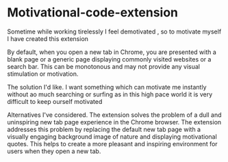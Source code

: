 # Motivational-code-extension


Sometime while working tirelessly I feel demotivated , so to motivate myself I have created this extension

By default, when you open a new tab in Chrome, you are presented with a blank page or a generic page displaying commonly visited websites or a search bar. This can be monotonous and may not provide any visual stimulation or motivation.

The solution I'd like.
I want something which can motivate me instantly without ao much searching or surfing as in this high pace world it is very difficult to keep ourself motivated

Alternatives I've considered.
The extension solves the problem of a dull and uninspiring new tab page experience in the Chrome browser.
The extension addresses this problem by replacing the default new tab page with a visually engaging background image of nature and displaying motivational quotes. This helps to create a more pleasant and inspiring environment for users when they open a new tab.


